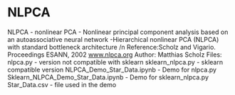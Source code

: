 # NLPCA
NLPCA - nonlinear PCA - Nonlinear principal component analysis based on an autoassociative neural network -Hierarchical nonlinear PCA (NLPCA) with standard bottleneck architecture
/n
Reference:Scholz and Vigario. Proceedings ESANN, 2002
          www.nlpca.org
          Author: Matthias Scholz
Files:
nlpca.py - version not compatible with sklearn
sklearn_nlpca.py - sklearn compatible version
NLPCA_Demo_Star_Data.ipynb - Demo for nlpca.py
Sklearn_NLPCA_Demo_Star_Data.ipynb - Demo for sklearn_nlpca.py
Star_Data.csv - file used in the demo
